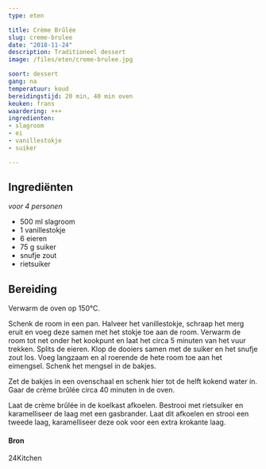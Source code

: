 ```yaml
---
type: eten

title: Crème Brûlée
slug: creme-brulee
date: "2018-11-24"
description: Traditioneel dessert
image: /files/eten/creme-brulee.jpg

soort: dessert
gang: na
temperatuur: koud
bereidingstijd: 20 min, 40 min oven
keuken: frans
waardering: +++
ingredienten:
- slagroom
- ei
- vanillestokje
- suiker

---
```


## Ingrediënten

*voor 4 personen*

* 500 ml slagroom
* 1 vanillestokje
* 6 eieren
* 75 g suiker
* snufje zout
* rietsuiker

## Bereiding

Verwarm de oven op 150°C.

Schenk de room in een pan. Halveer het vanillestokje, schraap het merg eruit en voeg deze samen met het stokje toe aan de room. Verwarm de room tot net onder het kookpunt en laat het circa 5 minuten van het vuur trekken. Splits de eieren. Klop de dooiers samen met de suiker en het snufje zout los. Voeg langzaam en al roerende de hete room toe aan het eimengsel. Schenk het mengsel in de bakjes.

Zet de bakjes in een ovenschaal en schenk hier tot de helft kokend water in. Gaar de crème brûlée circa 40 minuten in de oven.

Laat de crème brûlée in de koelkast afkoelen. Bestrooi met rietsuiker en karamelliseer de laag met een gasbrander. Laat dit afkoelen en strooi een tweede laag, karamelliseer deze ook voor een extra krokante laag.

#### Bron

24Kitchen